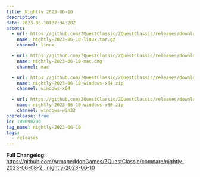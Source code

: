 ```yaml
---
title: Nightly 2023-06-10
description: 
date: 2023-06-10T07:34:20Z
assets: 
  - url: https://github.com/ZQuestClassic/ZQuestClassic/releases/download/nightly-2023-06-10/nightly-2023-06-10-linux.tar.gz
    name: nightly-2023-06-10-linux.tar.gz
    channel: linux

  - url: https://github.com/ZQuestClassic/ZQuestClassic/releases/download/nightly-2023-06-10/nightly-2023-06-10-mac.dmg
    name: nightly-2023-06-10-mac.dmg
    channel: mac

  - url: https://github.com/ZQuestClassic/ZQuestClassic/releases/download/nightly-2023-06-10/nightly-2023-06-10-windows-x64.zip
    name: nightly-2023-06-10-windows-x64.zip
    channel: windows-x64

  - url: https://github.com/ZQuestClassic/ZQuestClassic/releases/download/nightly-2023-06-10/nightly-2023-06-10-windows-x86.zip
    name: nightly-2023-06-10-windows-x86.zip
    channel: windows-win32
prerelease: true
id: 108098700
tag_name: nightly-2023-06-10
tags:
  - releases
---
```


**Full Changelog**: https://github.com/ArmageddonGames/ZQuestClassic/compare/nightly-2023-06-08-2...nightly-2023-06-10

